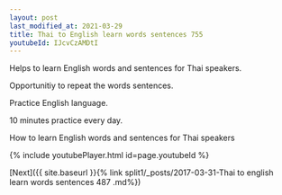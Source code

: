 ```yaml
---
layout: post
last_modified_at: 2021-03-29
title: Thai to English learn words sentences 755 
youtubeId: IJcvCzAMDtI
---
```

 
 
Helps to learn English words and sentences for Thai speakers.

Opportunitiy to repeat the words sentences. 

Practice English language. 
 
10 minutes practice every day. 
 
How to learn English words and sentences for Thai speakers 
 
{% include youtubePlayer.html id=page.youtubeId %}
 
 
[Next]({{ site.baseurl }}{% link  split1/_posts/2017-03-31-Thai to english learn words sentences 487 .md%})
 
